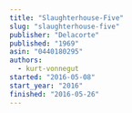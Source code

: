 ```yaml
---
title: "Slaughterhouse-Five"
slug: "slaughterhouse-five"
publisher: "Delacorte"
published: "1969"
asin: "0440180295"
authors:
  - kurt-vonnegut
started: "2016-05-08"
start_year: "2016"
finished: "2016-05-26"
---
```

